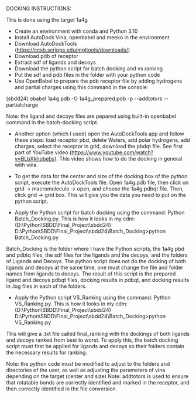 DOCKING INSTRUCTIONS:

This is done using the target 1a4g

- Create an environment with conda and Python 3.10
- Install AutoDock Vina, openbabel and meeko in the environment
- Download AutoDockTools (https://ccsb.scripps.edu/mgltools/downloads/)
- Download pdb of receptor
- Extract sdf of ligands and decoys
- Download the python script for batch docking and vs ranking
- Put the sdf and pdb files in the folder with your python code
- Use OpenBabel to prepare the pdb receptor file by adding hydrogens and partial charges using this command in the console:

(sbdd24) <receptor folder>obabel 1a4g.pdb -O 1a4g_prepared.pdb -p --addtotors --partialcharge

Note: the ligand and decoys files are pepared using built-in openbabel command in the batch-docking script.

- Another option (which I used) open the AutoDockTools app and follow these steps: load receptor pbd, delete Waters, add polar hydrogens, add charges, select the receptor in grid, download the pbdqt file. See first part of YouTube video (https://www.youtube.com/watch?v=BLbXkhqbebs). This video shows how to do the docking in general with vina.

- To get the data for the center and size of the docking box of the python script, execute the AutoDockTools file. Open 1a4g.pdb file, then click on grid -> macromolecule -> open, and choose the 1a4g.pdbqt file. Then, click grid -> grid box. This will give you the data you need to put on the python script.

- Apply the Python script for batch docking using the command: Python Batch_Docking.py. This is how it looks in my cdm:
(D:\Python\SBDD\Final_Project\sbdd24) D:\Python\SBDD\Final_Project\sbdd24\Batch_Docking>python Batch_Docking.py

Batch_Docking is the folder where I have the Python scripts, the 1a4g pbd and pdbtq files, the sdf files for the ligands and the decoys, and the folders of Ligands and Decoys. The python script does not do the docking of both ligands and decoys at the same time, one must change the file and folder names from ligands to decoys. The result of this script is the prepared ligand and decoys pdbqt files, docking results in pdbqt, and docking results in .log files in each of the folders.

- Apply the Python script VS_Ranking using the command: Python VS_Ranking.py. This is how it looks in my cdm:
(D:\Python\SBDD\Final_Project\sbdd24) D:\Python\SBDD\Final_Project\sbdd24\Batch_Docking>python VS_Ranking.py

This will give a .txt file called final_ranking with the dockings of both ligands and decoys ranked from best to worst. To apply this, the batch docking script must first be applied for ligands and decoys so their folders contain the necessary results for ranking.

Note: the python code must be modified to adjust to the folders and directories of the user, as well as adjusting the parameters of vina depending on the target (center and size)
Note: addtotors is used to ensure that rotatable bonds are correctly identified and marked in the receptor, and then correctly identified in the file conversion.
